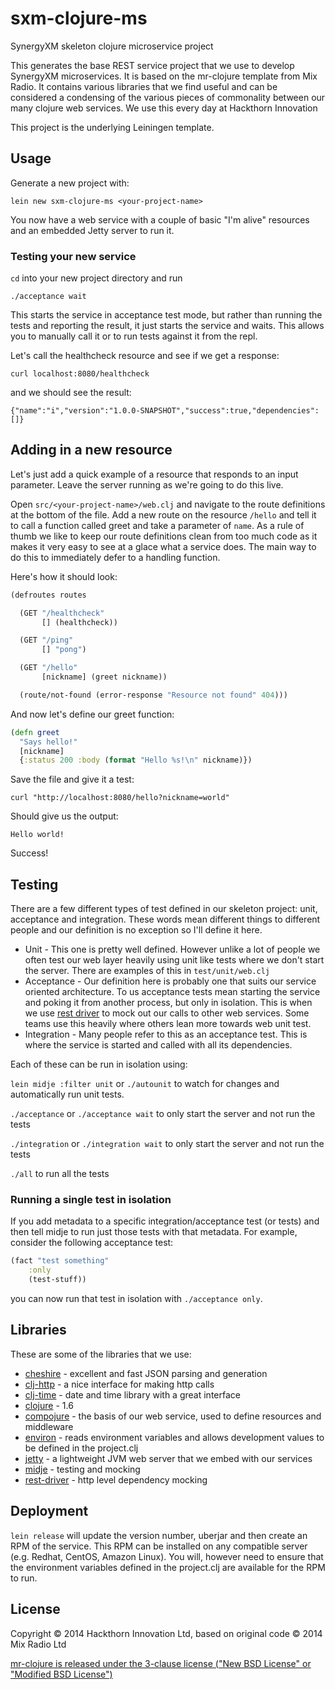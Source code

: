# sxm-clojure-ms

SynergyXM skeleton clojure microservice project

This generates the base REST service project that we use to develop SynergyXM microservices. It is based on the mr-clojure template from Mix Radio. It contains various libraries that we find useful and can be considered a condensing of the various pieces of commonality between our many clojure web services.
We use this every day at Hackthorn Innovation

This project is the underlying Leiningen template.

## Usage

Generate a new project with:

`lein new sxm-clojure-ms <your-project-name>`

You now have a web service with a couple of basic "I'm alive" resources and an embedded Jetty server to run it.

### Testing your new service

`cd` into your new project directory and run

`./acceptance wait`

This starts the service in acceptance test mode, but rather than running the tests and reporting the result, it just starts the service and waits. This allows you to manually call it or to run tests against it from the repl.

Let's call the healthcheck resource and see if we get a response:

`curl localhost:8080/healthcheck`

and we should see the result:

`{"name":"i","version":"1.0.0-SNAPSHOT","success":true,"dependencies":[]}`

## Adding in a new resource

Let's just add a quick example of a resource that responds to an input parameter. Leave the server running as we're going to do this live.

Open `src/<your-project-name>/web.clj` and navigate to the route definitions at the bottom of the file. Add a new route on the resource `/hello` and tell it to call a function called greet and take a parameter of `name`. As a rule of thumb we like to keep our route definitions clean from too much code as it makes it very easy to see at a glace what a service does. The main way to do this to immediately defer to a handling function.

Here's how it should look:

```clj
(defroutes routes

  (GET "/healthcheck"
       [] (healthcheck))

  (GET "/ping"
       [] "pong")

  (GET "/hello"
       [nickname] (greet nickname))

  (route/not-found (error-response "Resource not found" 404)))
```

And now let's define our greet function:

```clj
(defn greet
  "Says hello!"
  [nickname]
  {:status 200 :body (format "Hello %s!\n" nickname)})
```

Save the file and give it a test:

`curl "http://localhost:8080/hello?nickname=world"`

Should give us the output:

`Hello world!`

Success!

## Testing

There are a few different types of test defined in our skeleton project: unit, acceptance and integration. These words mean different things to different people and our definition is no exception so I'll define it here.
* Unit - This one is pretty well defined. However unlike a lot of people we often test our web layer heavily using unit like tests where we don't start the server. There are examples of this in `test/unit/web.clj`
* Acceptance - Our definition here is probably one that suits our service oriented architecture. To us acceptance tests mean starting the service and poking it from another process, but only in isolation. This is when we use [rest driver](http://github.com/whostolebenfrog/rest-cljer) to mock out our calls to other web services. Some teams use this heavily where others lean more towards web unit test.
* Integration - Many people refer to this as an acceptance test. This is where the service is started and called with all its dependencies.

Each of these can be run in isolation using:

`lein midje :filter unit` or `./autounit` to watch for changes and automatically run unit tests.

`./acceptance` or `./acceptance wait` to only start the server and not run the tests

`./integration` or `./integration wait` to only start the server and not run the tests

`./all` to run all the tests

### Running a single test in isolation
If you add metadata to a specific integration/acceptance test (or tests) and then tell midje to run
just those tests with that metadata. For example, consider the following acceptance test:

```clojure
(fact "test something"
    :only
    (test-stuff))
```
you can now run that test in isolation with `./acceptance only`.

## Libraries

These are some of the libraries that we use:

* [cheshire](https://github.com/dakrone/cheshire) - excellent and fast JSON parsing and generation
* [clj-http](https://github.com/dakrone/clj-http) - a nice interface for making http calls
* [clj-time](https://github.com/clj-time/clj-time) - date and time library with a great interface
* [clojure](http://clojure.org) - 1.6
* [compojure](https://github.com/weavejester/compojure) - the basis of our web service, used to define resources and middleware
* [environ](https://github.com/weavejester/environ) - reads environment variables and allows development values to be defined in the project.clj
* [jetty](http://www.eclipse.org/jetty/) - a lightweight JVM web server that we embed with our services
* [midje](https://github.com/marick/Midje) - testing and mocking
* [rest-driver](https://github.com/whostolebenfrog/rest-cljer) - http level dependency mocking

## Deployment

`lein release` will update the version number, uberjar and then create an RPM of the service. This RPM can be installed on any compatible server (e.g. Redhat, CentOS, Amazon Linux). You will, however need to ensure that the environment variables defined in the project.clj are available for the RPM to run.

## License

Copyright © 2014 Hackthorn Innovation Ltd, based on original code © 2014 Mix Radio Ltd

[mr-clojure is released under the 3-clause license ("New BSD License" or "Modified BSD License")](https://github.com/mixradio/mr-clojure/blob/master/LICENSE)
